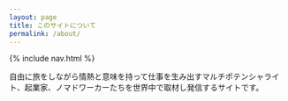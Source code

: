 ```yaml
---
layout: page
title: このサイトについて
permalink: /about/
---
```

{% include nav.html %}


自由に旅をしながら情熱と意味を持って仕事を生み出すマルチポテンシャライト、起業家、ノマドワーカーたちを世界中で取材し発信するサイトです。
